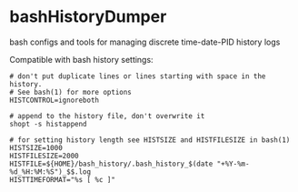 # bashHistoryDumper
bash configs and tools for managing discrete time-date-PID history logs

Compatible with bash history settings:
```
# don't put duplicate lines or lines starting with space in the history.
# See bash(1) for more options
HISTCONTROL=ignoreboth

# append to the history file, don't overwrite it
shopt -s histappend

# for setting history length see HISTSIZE and HISTFILESIZE in bash(1)
HISTSIZE=1000
HISTFILESIZE=2000
HISTFILE=${HOME}/bash_history/.bash_history_$(date "+%Y-%m-%d_%H:%M:%S")_$$.log
HISTTIMEFORMAT="%s [ %c ]"
```
